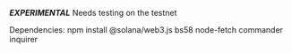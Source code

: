 ***EXPERIMENTAL***
Needs testing on the testnet

Dependencies: npm install @solana/web3.js bs58 node-fetch commander inquirer
